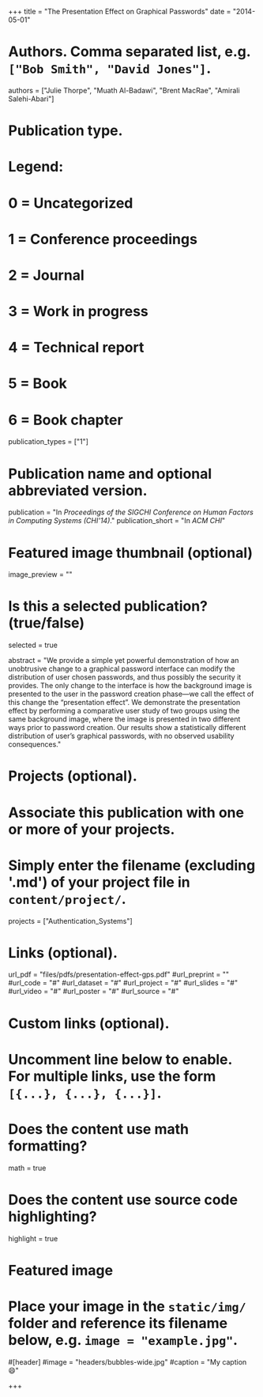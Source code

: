 +++
title = "The Presentation Effect on Graphical Passwords"
date = "2014-05-01"

# Authors. Comma separated list, e.g. `["Bob Smith", "David Jones"]`.
authors = ["Julie Thorpe", "Muath Al-Badawi", "Brent MacRae", "Amirali Salehi-Abari"]


# Publication type.
# Legend:
# 0 = Uncategorized
# 1 = Conference proceedings
# 2 = Journal
# 3 = Work in progress
# 4 = Technical report
# 5 = Book
# 6 = Book chapter
publication_types = ["1"]

# Publication name and optional abbreviated version.
publication = "In *Proceedings of the SIGCHI Conference on Human Factors in Computing Systems (CHI'14)*."
publication_short = "In *ACM CHI*"



# Featured image thumbnail (optional)
image_preview = ""

# Is this a selected publication? (true/false)
selected = true

abstract = "We provide a simple yet powerful demonstration of how an unobtrusive change to a graphical password interface can modify the distribution of user chosen passwords, and thus possibly the security it provides. The only change to the interface is how the background image is presented to the user in the password creation phase—we call the effect of this change the “presentation effect”. We demonstrate the presentation effect by performing a comparative user study of two groups using the same background image, where the image is presented in two different ways prior to password creation. Our results show a statistically different distribution of user’s graphical passwords, with no observed usability consequences."

# Projects (optional).
#   Associate this publication with one or more of your projects.
#   Simply enter the filename (excluding '.md') of your project file in `content/project/`.
projects = ["Authentication_Systems"]

# Links (optional).
url_pdf = "files/pdfs/presentation-effect-gps.pdf"
#url_preprint = ""
#url_code = "#"
#url_dataset = "#"
#url_project = "#"
#url_slides = "#"
#url_video = "#"
#url_poster = "#"
#url_source = "#"

# Custom links (optional).
#   Uncomment line below to enable. For multiple links, use the form `[{...}, {...}, {...}]`.


# Does the content use math formatting?
math = true

# Does the content use source code highlighting?
highlight = true

# Featured image
# Place your image in the `static/img/` folder and reference its filename below, e.g. `image = "example.jpg"`.
#[header]
#image = "headers/bubbles-wide.jpg"
#caption = "My caption :smile:"

+++
